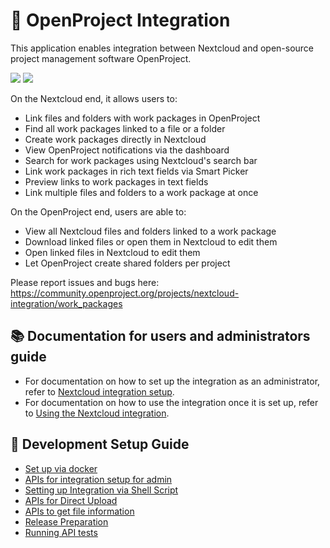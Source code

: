 # 🔗 OpenProject Integration

This application enables integration between Nextcloud and open-source project management software OpenProject. 

![](https://github.com/nextcloud/integration_openproject/raw/master/img/screenshot1.png)
![](https://github.com/nextcloud/integration_openproject/raw/master/img/screenshot2.png)

On the Nextcloud end, it allows users to:

* Link files and folders with work packages in OpenProject
* Find all work packages linked to a file or a folder
* Create work packages directly in Nextcloud
* View OpenProject notifications via the dashboard
* Search for work packages using Nextcloud's search bar
* Link work packages in rich text fields via Smart Picker
* Preview links to work packages in text fields
* Link multiple files and folders to a work package at once

On the OpenProject end, users are able to: 

* View all Nextcloud files and folders linked to a work package
* Download linked files or open them in Nextcloud to edit them
* Open linked files in Nextcloud to edit them
* Let OpenProject create shared folders per project

Please report issues and bugs here: https://community.openproject.org/projects/nextcloud-integration/work_packages

## 📚 Documentation for users and administrators guide
- For documentation on how to set up the integration as an administrator, refer to [Nextcloud integration setup](https://openproject.org/docs/system-admin-guide/integrations/nextcloud/).
- For documentation on how to use the integration once it is set up, refer to [Using the Nextcloud integration](https://openproject.org/docs/user-guide/nextcloud-integration/).

## 🔨 Development Setup Guide
- [Set up via docker](docs/setup_via_docker.md)
- [APIs for integration setup for admin](docs/setting_up_as_admin.md)
- [Setting up Integration via Shell Script](docs/setting_up_via_shell_script.md)
- [APIs for Direct Upload](docs/direct_upload.md)
- [APIs to get file information](docs/get_file_information.md)
- [Release Preparation](docs/release.md)
- [Running API tests](docs/running_API_test.md)
